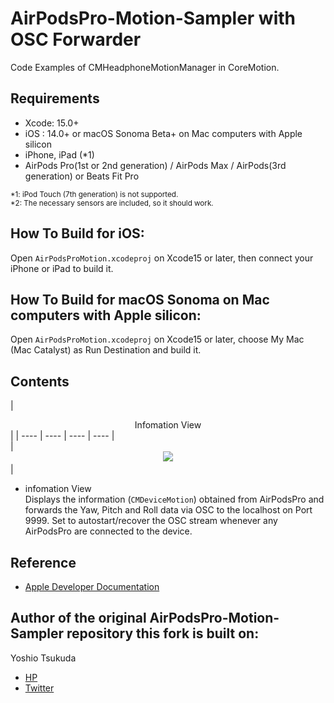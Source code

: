 # AirPodsPro-Motion-Sampler with OSC Forwarder

Code Examples of CMHeadphoneMotionManager in CoreMotion.

## Requirements 
 - Xcode: 15.0+
 - iOS  : 14.0+ or macOS Sonoma Beta+ on Mac computers with Apple silicon
 - iPhone, iPad (*1)
 - AirPods Pro(1st or 2nd generation) / AirPods Max / AirPods(3rd generation) or Beats Fit Pro

<small>*1: iPod Touch (7th generation) is not supported.</small>  
<small>*2: The necessary sensors are included, so it should work.</small>

## How To Build for iOS:
Open ```AirPodsProMotion.xcodeproj``` on Xcode15 or later, then connect your iPhone or iPad to build it.  

## How To Build for macOS Sonoma on Mac computers with Apple silicon:
Open ```AirPodsProMotion.xcodeproj``` on Xcode15 or later, choose My Mac (Mac Catalyst) as Run Destination and build it. 

 
## Contents
 
 |  <center> Infomation View </center> | 
 | ---- | ---- | ---- | ---- |  
 |  <center> ![](README_resources/info.gif)　</center> |  


- infomation View   
Displays the information (```CMDeviceMotion```) obtained from AirPodsPro and forwards the Yaw, Pitch and Roll data via OSC to the localhost on Port 9999. Set to autostart/recover the OSC stream whenever any AirPodsPro are connected to the device.

  
## Reference
 - [Apple Developer Documentation](https://developer.apple.com/documentation/coremotion/cmheadphonemotionmanager)


## Author of the original AirPodsPro-Motion-Sampler repository this fork is built on:
 Yoshio Tsukuda  
 - [HP](https://tukuyo.net/)
 - [Twitter](https://twitter.com/tukutuku_tukuyo)
